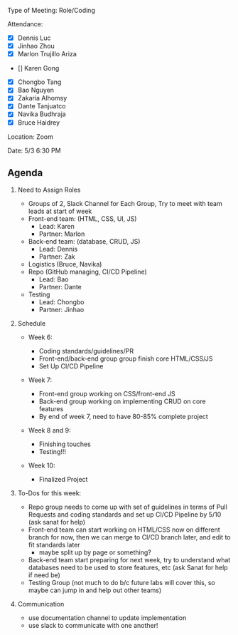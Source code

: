 Type of Meeting: Role/Coding

Attendance:  
   - [x] Dennis Luc	
   - [x] Jinhao Zhou	
   - [x] Marlon Trujillo Ariza	 
   - [] Karen Gong	
   - [x] Chongbo Tang	
   - [x] Bao Nguyen	
   - [x] Zakaria Alhomsy	
   - [x] Dante Tanjuatco
   - [x] Navika Budhraja 
   - [x] Bruce Haidrey

Location: Zoom

Date: 5/3 6:30 PM

## Agenda 

1. Need to Assign Roles  
    - Groups of 2, Slack Channel for Each Group, Try to meet with team leads at start of week  
    - Front-end team: (HTML, CSS, UI, JS)
      - Lead: Karen 
      - Partner: Marlon
    - Back-end team: (database, CRUD, JS) 
      - Lead: Dennis 
      - Partner: Zak
    - Logistics (Bruce, Navika) 
    - Repo (GitHub managing, CI/CD Pipeline) 
      - Lead: Bao 
      - Partner: Dante
    - Testing 
      - Lead: Chongbo 
      - Partner: Jinhao
2. Schedule  
    - Week 6:  
      - Coding standards/guidelines/PR
      - Front-end/back-end group group finish core HTML/CSS/JS
      - Set Up CI/CD Pipeline 

    - Week 7: 
      - Front-end group working on CSS/front-end JS
      - Back-end group working on implementing CRUD on core features 
      - By end of week 7, need to have 80-85% complete project 

    - Week 8 and 9:
      - Finishing touches 
      - Testing!!!

    - Week 10: 
      - Finalized Project 
     
3. To-Dos for this week:
    - Repo group needs to come up with set of guidelines in terms of Pull Requests and coding standards and set up CI/CD Pipeline by 5/10 (ask sanat for help)
    - Front-end team can start working on HTML/CSS now on different branch for now, then we can merge to CI/CD branch later, and edit to fit standards later
      - maybe split up by page or something?
    - Back-end team start preparing for next week, try to understand what databases need to be used to store features, etc (ask Sanat for help if need be) 
    - Testing Group (not much to do b/c future labs will cover this, so maybe can jump in and help out other teams) 

4. Communication 
   - use documentation channel to update implementation 
   - use slack to communicate with one another!

